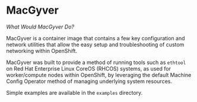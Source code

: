 # MacGyver

_*What Would MacGyver Do?*_

MacGyver is a container image that contains a few key configuration and network utilities that allow the easy setup and troubleshooting of custom networking within OpenShift.

MacGyver was built to provide a method of running tools such as `ethtool` on Red Hat Enterprise Linux CoreOS (RHCOS) systems, as used for worker/compute nodes within OpenShift, by leveraging the default Machine Config Operator method of managing underlying system resources.

Simple examples are available in the `examples` directory.

